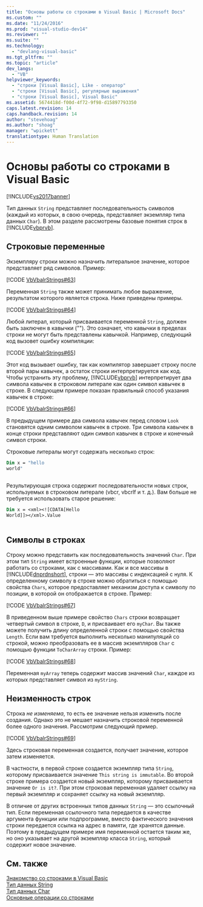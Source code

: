 ```yaml
---
title: "Основы работы со строками в Visual Basic | Microsoft Docs"
ms.custom: ""
ms.date: "11/24/2016"
ms.prod: "visual-studio-dev14"
ms.reviewer: ""
ms.suite: ""
ms.technology: 
  - "devlang-visual-basic"
ms.tgt_pltfrm: ""
ms.topic: "article"
dev_langs: 
  - "VB"
helpviewer_keywords: 
  - "строки [Visual Basic], Like - оператор"
  - "строки [Visual Basic], регулярные выражения"
  - "строки [Visual Basic], Visual Basic"
ms.assetid: 5674418d-f00d-4f72-9f98-d15897793350
caps.latest.revision: 14
caps.handback.revision: 14
author: "stevehoag"
ms.author: "shoag"
manager: "wpickett"
translationtype: Human Translation
---
```

# Основы работы со строками в Visual Basic
[!INCLUDE[vs2017banner](../../../../csharp/includes/vs2017banner.md)]

Тип данных `String` представляет последовательность символов \(каждый из которых, в свою очередь, представляет экземпляр типа данных `Char`\).  В этом разделе рассмотрены базовые понятия строк в [!INCLUDE[vbprvb](../../../../csharp/programming-guide/concepts/linq/includes/vbprvb_md.md)].  
  
## Строковые переменные  
 Экземпляру строки можно назначить литеральное значение, которое представляет ряд символов.  Пример:  
  
 [!CODE [VbVbalrStrings#63](../CodeSnippet/VS_Snippets_VBCSharp/VbVbalrStrings#63)]  
  
 Переменная `String` также может принимать любое выражение, результатом которого является строка.  Ниже приведены примеры.  
  
 [!CODE [VbVbalrStrings#64](../CodeSnippet/VS_Snippets_VBCSharp/VbVbalrStrings#64)]  
  
 Любой литерал, который присваивается переменной `String`, должен быть заключен в кавычки \(""\).  Это означает, что кавычки в пределах строки не могут быть представлены кавычкой.  Например, следующий код вызовет ошибку компиляции:  
  
 [!CODE [VbVbalrStrings#65](../CodeSnippet/VS_Snippets_VBCSharp/VbVbalrStrings#65)]  
  
 Этот код вызывает ошибку, так как компилятор завершает строку после второй пары кавычек, а остаток строки интерпретируется как код.  Чтобы устранить эту проблему, [!INCLUDE[vbprvb](../../../../csharp/programming-guide/concepts/linq/includes/vbprvb_md.md)] интерпретирует два символа кавычек в строковом литерале как один символ кавычек в строке.  В следующем примере показан правильный способ указания кавычек в строке:  
  
 [!CODE [VbVbalrStrings#66](../CodeSnippet/VS_Snippets_VBCSharp/VbVbalrStrings#66)]  
  
 В предыдущем примере два символа кавычек перед словом `Look` становятся одним символом кавычек в строке.  Три символа кавычек в конце строки представляют один символ кавычек в строке и конечный символ строки.  
  
 Строковые литералы могут содержать несколько строк:  
  
```vb  
Dim x = "hello  
world"  
  
```  
  
 Результирующая строка содержит последовательности новых строк, используемых в строковом литерале \(vbcr, vbcrlf и т. д.\).  Вам больше не требуется использовать старое решение:  
  
```vb  
Dim x = <xml><![CDATA[Hello  
World]]></xml>.Value  
  
```  
  
## Символы в строках  
 Строку можно представить как последовательность значений `Char`. При этом тип `String` имеет встроенные функции, которые позволяют работать со строками, как с массивами.  Как и все массивы в [!INCLUDE[dnprdnshort](../../../../csharp/getting-started/includes/dnprdnshort_md.md)], строки — это массивы с индексацией с нуля.  К определенному символу в строке можно обратиться с помощью свойства `Chars`, которое предоставляет механизм доступа к символу по позиции, в которой он отображается в строке.  Пример:  
  
 [!CODE [VbVbalrStrings#67](../CodeSnippet/VS_Snippets_VBCSharp/VbVbalrStrings#67)]  
  
 В приведенном выше примере свойство `Chars` строки возвращает четвертый символ в строке, `D`, и присваивает его `myChar`.  Вы также можете получить длину определенной строки с помощью свойства `Length`.  Если вам требуется выполнить несколько манипуляций со строкой, можно преобразовать ее в массив экземпляров `Char` с помощью функции `ToCharArray` строки.  Пример:  
  
 [!CODE [VbVbalrStrings#68](../CodeSnippet/VS_Snippets_VBCSharp/VbVbalrStrings#68)]  
  
 Переменная `myArray` теперь содержит массив значений `Char`, каждое из которых представляет символ из `myString`.  
  
## Неизменность строк  
 Строка *не изменяема*, то есть ее значение нельзя изменить после создания.  Однако это не мешает назначить строковой переменной более одного значения.  Рассмотрим следующий пример.  
  
 [!CODE [VbVbalrStrings#69](../CodeSnippet/VS_Snippets_VBCSharp/VbVbalrStrings#69)]  
  
 Здесь строковая переменная создается, получает значение, которое затем изменяется.  
  
 В частности, в первой строке создается экземпляр типа `String`, которому присваивается значение `This string is immutable`.  Во второй строке примера создается новый экземпляр, которому присваивается значение `Or is it?`. При этом строковая переменная удаляет ссылку на первый экземпляр и сохраняет ссылку на новый экземпляр.  
  
 В отличие от других встроенных типов данных `String` — это ссылочный тип.  Если переменная ссылочного типа передается в качестве аргумента функции или подпрограмме, вместо фактического значения строки передается ссылка на адрес в памяти, где хранятся данные.  Поэтому в предыдущем примере имя переменной остается таким же, но оно указывает на другой экземпляр класса `String`, который содержит новое значение.  
  
## См. также  
 [Знакомство со строками в Visual Basic](../../../../visual-basic/programming-guide/language-features/strings/introduction-to-strings.md)   
 [Тип данных String](../../../../visual-basic/language-reference/data-types/string-data-type.md)   
 [Тип данных Char](../../../../visual-basic/language-reference/data-types/char-data-type.md)   
 [Основные операции со строками](../Topic/Basic%20String%20Operations%20in%20the%20.NET%20Framework.md)